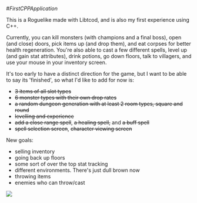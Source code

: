 #_FirstCPPApplication_

This is a Roguelike made with Libtcod, and is also my first experience using C++.

Currently, you can kill monsters (with champions and a final boss), open (and
close) doors, pick items up (and drop them), and eat corpses for better health
regeneration. You're also able to cast a few different spells, level up (and
gain stat attributes), drink potions, go down floors, talk to villagers, and
use your mouse in your inventory screen.

It's too early to have a distinct direction for the game, but I want to be able to say its 'finished', so what I'd like to add for now is:

* ~~3 items of all slot types~~
* ~~6 monster types with their own drop rates~~
* ~~a random dungeon generation with at least 2 room types, square and round~~
* ~~levelling and experience~~
* ~~add a close range spell~~, ~~a healing spell,~~ and ~~a buff spell~~
* ~~spell selection screen~~, ~~character viewing screen~~

New goals:

* selling inventory
* going back up floors
* some sort of over the top stat tracking
* different environments. There's just dull brown now
* throwing items
* enemies who can throw/cast


![](https://raw.github.com/tankorsmash/FirstCPPApplication/master/Screenshot_20Apr2014.png)
